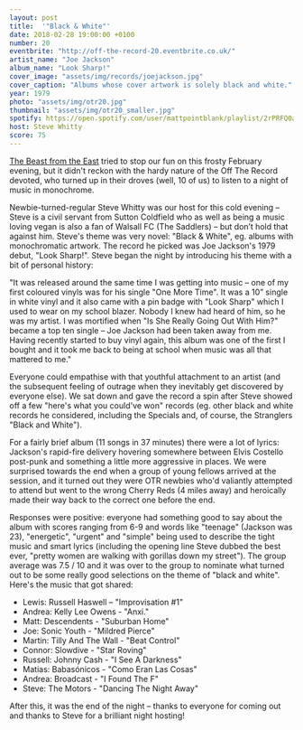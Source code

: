 ```yaml
---
layout: post
title:  '"Black & White"'
date: 2018-02-28 19:00:00 +0100
number: 20
eventbrite: "http://off-the-record-20.eventbrite.co.uk/"
artist_name: "Joe Jackson"
album_name: "Look Sharp!"
cover_image: "assets/img/records/joejackson.jpg"
cover_caption: "Albums whose cover artwork is solely black and white."
year: 1979
photo: "assets/img/otr20.jpg"
thumbnail: "assets/img/otr20_smaller.jpg"
spotify: https://open.spotify.com/user/mattpointblank/playlist/2rPRFQ0anwIJ7ZeDU7zlO0?si=VOS3TUsATI227wNfSHhgDQ
host: Steve Whitty
score: 75
---
```


[The Beast from the East](http://www.bbc.co.uk/news/in-pictures-43256148) tried to stop our fun on this frosty February evening, but it didn't reckon with the hardy nature of the Off The Record devoted, who turned up in their droves (well, 10 of us) to listen to a night of music in monochrome.

Newbie-turned-regular Steve Whitty was our host for this cold evening – Steve is a civil servant from Sutton Coldfield who as well as being a music loving vegan is also a fan of Walsall FC (The Saddlers) – but don’t hold that against him. Steve's theme was very novel: "Black & White", eg. albums with monochromatic artwork. The record he picked was Joe Jackson's 1979 debut, "Look Sharp!". Steve began the night by introducing his theme with a bit of personal history: 

"It was released around the same time I was getting into music – one of my first coloured vinyls was for his single "One More Time". It was a 10” single in white vinyl and it also came with a pin badge with "Look Sharp" which I used to wear on my school blazer. Nobody I knew had heard of him, so he was my artist. I was mortified when "Is She Really Going Out With Him?" became a top ten single – Joe Jackson had been taken away from me. Having recently started to buy vinyl again, this album was one of the first I bought and it took me back to being at school when music was all that mattered to me."

Everyone could empathise with that youthful attachment to an artist (and the subsequent feeling of outrage when they inevitably get discovered by everyone else). We sat down and gave the record a spin after Steve showed off a few "here's what you could've won" records (eg. other black and white records he considered, including the Specials and, of course, the Stranglers "Black and White").

For a fairly brief album (11 songs in 37 minutes) there were a lot of lyrics: Jackson's rapid-fire delivery hovering somewhere between Elvis Costello post-punk and something a little more aggressive in places. We were surprised towards the end when a group of young fellows arrived at the session, and it turned out they were OTR newbies who'd valiantly attempted to attend but went to the wrong Cherry Reds (4 miles away) and heroically made their way back to the correct one before the end.
 
Responses were positive: everyone had something good to say about the album with scores ranging from 6-9 and words like "teenage" (Jackson was 23), "energetic", "urgent" and "simple" being used to describe the tight music and smart lyrics (including the opening line Steve dubbed the best ever, "pretty women are walking with gorillas down my street"). The group average was 7.5 / 10 and it was over to the group to nominate what turned out to be some really good selections on the theme of "black and white". Here's the music that got shared:

- Lewis: Russell Haswell – "Improvisation #1"
- Andrea: Kelly Lee Owens - "Anxi."
- Matt: Descendents - "Suburban Home"
- Joe: Sonic Youth - "Mildred Pierce"
- Martin: Tilly And The Wall - "Beat Control"
- Connor: Slowdive - "Star Roving"
- Russell: Johnny Cash - "I See A Darkness"
- Matias: Babasónicos - "Como Eran Las Cosas"
- Andrea: Broadcast - "I Found The F"
- Steve: The Motors - "Dancing The Night Away"

After this, it was the end of the night – thanks to everyone for coming out and thanks to Steve for a brilliant night hosting!